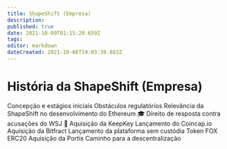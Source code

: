 ```yaml
---
title: ShapeShift (Empresa)
description: 
published: true
date: 2021-10-09T01:15:20.659Z
tags: 
editor: markdown
dateCreated: 2021-10-06T19:03:39.883Z
---
```


# História da ShapeShift (Empresa)

Concepção e estágios iniciais
Obstáculos regulatórios
Relevância da ShapeShift no desenvolvimento do Ethereum 🎓
Direito de resposta contra acusações do WSJ 🧐
Aquisição da KeepKey
Lançamento do Coincap.io
Aquisição da Bitfract
Lançamento da plataforma sem custódia
Token FOX ERC20
Aquisição da Portis
Caminho para a descentralização